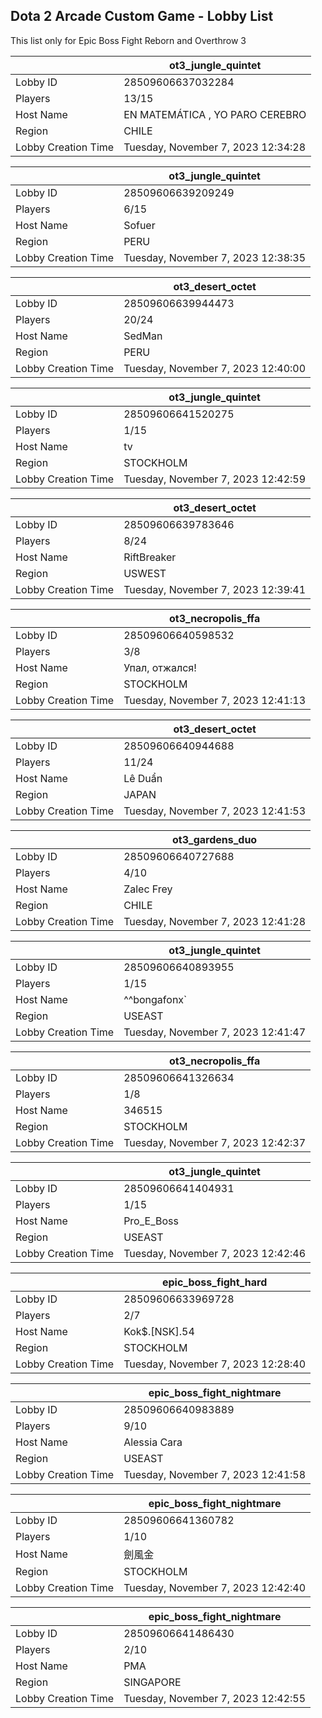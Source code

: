 ## Dota 2 Arcade Custom Game - Lobby List

This list only for Epic Boss Fight Reborn and Overthrow 3

|  | ot3_jungle_quintet |
| ------ | ------ |
| Lobby ID | 28509606637032284 |
| Players | 13/15 |
| Host Name | EN MATEMÁTICA , YO PARO CEREBRO |
| Region | CHILE |
| Lobby Creation Time | Tuesday, November 7, 2023 12:34:28 |


|  | ot3_jungle_quintet |
| ------ | ------ |
| Lobby ID | 28509606639209249 |
| Players | 6/15 |
| Host Name | Sofuer |
| Region | PERU |
| Lobby Creation Time | Tuesday, November 7, 2023 12:38:35 |


|  | ot3_desert_octet |
| ------ | ------ |
| Lobby ID | 28509606639944473 |
| Players | 20/24 |
| Host Name | SedMan |
| Region | PERU |
| Lobby Creation Time | Tuesday, November 7, 2023 12:40:00 |


|  | ot3_jungle_quintet |
| ------ | ------ |
| Lobby ID | 28509606641520275 |
| Players | 1/15 |
| Host Name | tv|artOfmagnus |
| Region | STOCKHOLM |
| Lobby Creation Time | Tuesday, November 7, 2023 12:42:59 |


|  | ot3_desert_octet |
| ------ | ------ |
| Lobby ID | 28509606639783646 |
| Players | 8/24 |
| Host Name | RiftBreaker |
| Region | USWEST |
| Lobby Creation Time | Tuesday, November 7, 2023 12:39:41 |


|  | ot3_necropolis_ffa |
| ------ | ------ |
| Lobby ID | 28509606640598532 |
| Players | 3/8 |
| Host Name | Упал, отжался! |
| Region | STOCKHOLM |
| Lobby Creation Time | Tuesday, November 7, 2023 12:41:13 |


|  | ot3_desert_octet |
| ------ | ------ |
| Lobby ID | 28509606640944688 |
| Players | 11/24 |
| Host Name | Lê Duẩn |
| Region | JAPAN |
| Lobby Creation Time | Tuesday, November 7, 2023 12:41:53 |


|  | ot3_gardens_duo |
| ------ | ------ |
| Lobby ID | 28509606640727688 |
| Players | 4/10 |
| Host Name | Zalec Frey |
| Region | CHILE |
| Lobby Creation Time | Tuesday, November 7, 2023 12:41:28 |


|  | ot3_jungle_quintet |
| ------ | ------ |
| Lobby ID | 28509606640893955 |
| Players | 1/15 |
| Host Name | ^^bongafonx` |
| Region | USEAST |
| Lobby Creation Time | Tuesday, November 7, 2023 12:41:47 |


|  | ot3_necropolis_ffa |
| ------ | ------ |
| Lobby ID | 28509606641326634 |
| Players | 1/8 |
| Host Name | 346515 |
| Region | STOCKHOLM |
| Lobby Creation Time | Tuesday, November 7, 2023 12:42:37 |


|  | ot3_jungle_quintet |
| ------ | ------ |
| Lobby ID | 28509606641404931 |
| Players | 1/15 |
| Host Name | Pro_E_Boss |
| Region | USEAST |
| Lobby Creation Time | Tuesday, November 7, 2023 12:42:46 |


|  | epic_boss_fight_hard |
| ------ | ------ |
| Lobby ID | 28509606633969728 |
| Players | 2/7 |
| Host Name | Kok$.[NSK].54 |
| Region | STOCKHOLM |
| Lobby Creation Time | Tuesday, November 7, 2023 12:28:40 |


|  | epic_boss_fight_nightmare |
| ------ | ------ |
| Lobby ID | 28509606640983889 |
| Players | 9/10 |
| Host Name | Alessia Cara |
| Region | USEAST |
| Lobby Creation Time | Tuesday, November 7, 2023 12:41:58 |


|  | epic_boss_fight_nightmare |
| ------ | ------ |
| Lobby ID | 28509606641360782 |
| Players | 1/10 |
| Host Name | 劍風金 |
| Region | STOCKHOLM |
| Lobby Creation Time | Tuesday, November 7, 2023 12:42:40 |


|  | epic_boss_fight_nightmare |
| ------ | ------ |
| Lobby ID | 28509606641486430 |
| Players | 2/10 |
| Host Name | PMA |
| Region | SINGAPORE |
| Lobby Creation Time | Tuesday, November 7, 2023 12:42:55 |



